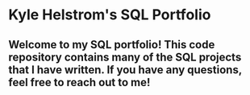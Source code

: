 # Kyle Helstrom's SQL Portfolio

## Welcome to my SQL portfolio! This code repository contains many of the SQL projects that I have written.  If you have any questions, feel free to reach out to me!
